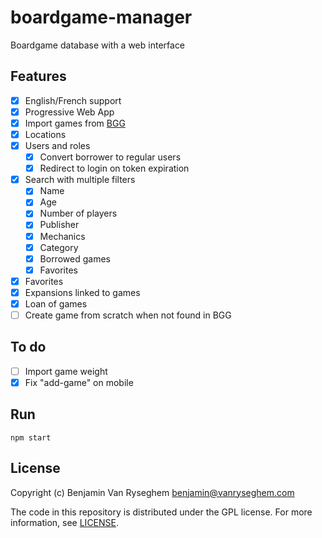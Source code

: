 # boardgame-manager
Boardgame database with a web interface

## Features

- [x] English/French support
- [x] Progressive Web App
- [x] Import games from [BGG](boardgamegeek.com/)
- [x] Locations
- [x] Users and roles
	- [x] Convert borrower to regular users
	- [x] Redirect to login on token expiration
- [x] Search with multiple filters
	- [x] Name
	- [x] Age
	- [x] Number of players
	- [x] Publisher
	- [x] Mechanics
	- [x] Category
	- [x] Borrowed games
	- [x] Favorites
- [x] Favorites
- [x] Expansions linked to games
- [x] Loan of games
- [ ] Create game from scratch when not found in BGG

## To do

- [ ] Import game weight
- [x] Fix "add-game" on mobile

## Run

    npm start

## License

Copyright (c) Benjamin Van Ryseghem <benjamin@vanryseghem.com>


The code in this repository is distributed under the GPL license.
For more information, see [LICENSE](LICENSE).

